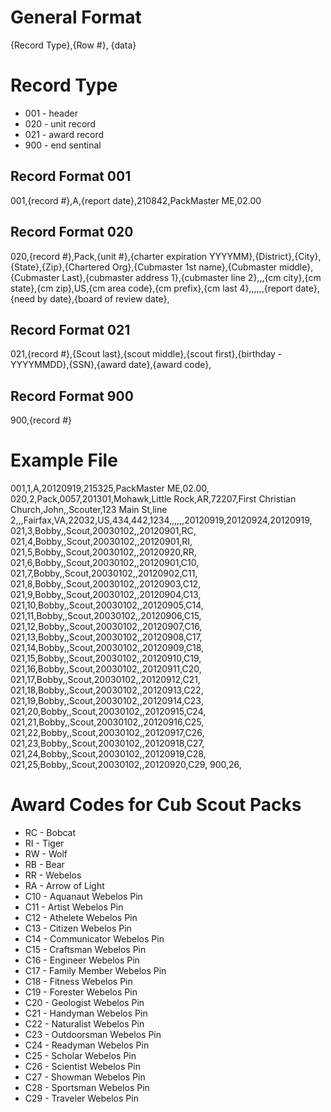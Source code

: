 General Format
==============
{Record Type},{Row #}, {data}

Record Type
===========
* 001 - header
* 020 - unit record
* 021 - award record
* 900 - end sentinal

Record Format 001
-----------------
  001,{record #},A,{report date},210842,PackMaster ME,02.00

Record Format 020
-----------------
  020,{record #},Pack,{unit #},{charter expiration YYYYMM},{District},{City},{State},{Zip},{Chartered Org},{Cubmaster 1st name},{Cubmaster middle},{Cubmaster Last},{cubmaster address 1},{cubmaster line 2},,,{cm city},{cm state},{cm zip},US,{cm area code},{cm prefix},{cm last 4},,,,,,{report date},{need by date},{board of review date},

Record Format 021
-----------------
  021,{record #},{Scout last},{scout middle},{scout first},{birthday - YYYYMMDD},{SSN},{award date},{award code},

Record Format 900
-----------------
  900,{record #}

Example File
============
  001,1,A,20120919,215325,PackMaster ME,02.00,
  020,2,Pack,0057,201301,Mohawk,Little Rock,AR,72207,First Christian Church,John,,Scouter,123 Main St,line 2,,,Fairfax,VA,22032,US,434,442,1234,,,,,,20120919,20120924,20120919,
  021,3,Bobby,,Scout,20030102,,20120901,RC,
  021,4,Bobby,,Scout,20030102,,20120901,RI,
  021,5,Bobby,,Scout,20030102,,20120920,RR,
  021,6,Bobby,,Scout,20030102,,20120901,C10,
  021,7,Bobby,,Scout,20030102,,20120902,C11,
  021,8,Bobby,,Scout,20030102,,20120903,C12,
  021,9,Bobby,,Scout,20030102,,20120904,C13,
  021,10,Bobby,,Scout,20030102,,20120905,C14,
  021,11,Bobby,,Scout,20030102,,20120906,C15,
  021,12,Bobby,,Scout,20030102,,20120907,C16,
  021,13,Bobby,,Scout,20030102,,20120908,C17,
  021,14,Bobby,,Scout,20030102,,20120909,C18,
  021,15,Bobby,,Scout,20030102,,20120910,C19,
  021,16,Bobby,,Scout,20030102,,20120911,C20,
  021,17,Bobby,,Scout,20030102,,20120912,C21,
  021,18,Bobby,,Scout,20030102,,20120913,C22,
  021,19,Bobby,,Scout,20030102,,20120914,C23,
  021,20,Bobby,,Scout,20030102,,20120915,C24,
  021,21,Bobby,,Scout,20030102,,20120916,C25,
  021,22,Bobby,,Scout,20030102,,20120917,C26,
  021,23,Bobby,,Scout,20030102,,20120918,C27,
  021,24,Bobby,,Scout,20030102,,20120919,C28,
  021,25,Bobby,,Scout,20030102,,20120920,C29,
  900,26,

Award Codes for Cub Scout Packs
===============================
* RC - Bobcat
* RI - Tiger
* RW - Wolf
* RB - Bear
* RR - Webelos
* RA - Arrow of Light
* C10 - Aquanaut Webelos Pin
* C11 - Artist Webelos Pin
* C12 - Athelete Webelos Pin
* C13 - Citizen Webelos Pin
* C14 - Communicator Webelos Pin
* C15 - Craftsman Webelos Pin
* C16 - Engineer Webelos Pin
* C17 - Family Member Webelos Pin
* C18 - Fitness Webelos Pin
* C19 - Forester Webelos Pin
* C20 - Geologist Webelos Pin
* C21 - Handyman Webelos Pin
* C22 - Naturalist Webelos Pin
* C23 - Outdoorsman Webelos Pin
* C24 - Readyman Webelos Pin
* C25 - Scholar Webelos Pin
* C26 - Scientist Webelos Pin
* C27 - Showman Webelos Pin
* C28 - Sportsman Webelos Pin
* C29 - Traveler Webelos Pin
